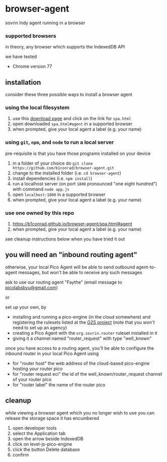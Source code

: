# browser-agent
sovrin Indy agent running in a browser

### supported browsers

in theory, any browser which supports the IndexedDB API

we have tested

- Chrome version 77

## installation

consider these three possible ways to install a browser agent

### using the local filesystem

1. use this [download page](https://b1conrad.github.io/browser-agent/download.html) and click on the link for `spa.html`
1. open downloaded `spa.html#agent` in a supported browser
1. when prompted, give your local agent a label (e.g. your name)

### using `git`, `npm`, and `node` to run a local server

pre-requisite is that you have those programs installed on your device

1. in a folder of your choice do `git clone https://github.com/b1conrad/browser-agent.git`
1. change to the installed folder (i.e. `cd browser-agent`)
1. install dependencies (i.e. `npm install`)
1. run a localhost server (on port `1800` pronounced "one eight hundred") with command `node app.js`
1. open `localhost:1800` in a supported browser
1. when prompted, give your local agent a label (e.g. your name)

### use one owned by this repo

1. https://b1conrad.github.io/browser-agent/spa.html#agent
1. when prompted, give your local agent a label (e.g. your name)

see cleanup instructions below when you have tried it out

## you will need an "inbound routing agent"

otherwise, your local Pico Agent will be able to send outbound agent-to-agent messages,
but won't be able to receive any such messages

ask to use our routing agent "Faythe" (email message to picolabsbyu@gmail.com)

or

set up your own, by

- installing and running a pico-engine (in the cloud somewhere) and registering
the rulesets listed at the [G2S project](https://github.com/Picolab/G2S) (note that you
_won't_ need to set up an agency)
- creating a Pico Agent with the
`org.sovrin.router` ruleset installed in it
- giving it a channel named "router_request" 
with type "well_known"

once you have access to a routing agent, you'll be able to configure the inbound router
in your local Pico Agent using

- for "router host" the web address of the cloud-based pico-engine hosting your router pico
- for "router request eci" the id of the well_known/router_request channel of your router pico
- for "router label" the name of the router pico

## cleanup

while viewing a browser agent which you no longer wish to use
you can release the storage space it has encumbered

1. open developer tools
1. select the Application tab
1. open the arrow beside IndexedDB
1. click on level-js-pico-engine
1. click the button Delete database
1. confirm


